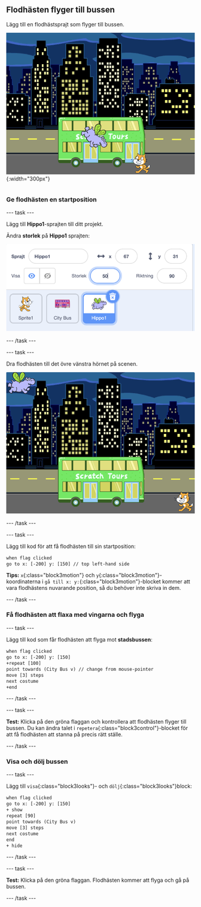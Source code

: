 ## Flodhästen flyger till bussen

<div style="display: flex; flex-wrap: wrap">
<div style="flex-basis: 200px; flex-grow: 1; margin-right: 15px;">
Lägg till en flodhästsprajt som flyger till bussen.
</div>
<div>

![Flodhästen flyger till bussen.](images/hippo-flies.png){:width="300px"}

</div>
</div>

### Ge flodhästen en startposition

--- task ---

Lägg till **Hippo1**-sprajten till ditt projekt.

Ändra **storlek** på **Hippo1** sprajten:

![Sprajtrutan för Hippo1sprajten med storleken inställd på 50.](images/hippo-sprite-size.png)

--- /task ---

--- task ---

Dra flodhästen till det övre vänstra hörnet på scenen.

![Hippo1sprajten längst upp till vänster på scenen.](images/hippo-sprite-stage.png)

--- /task ---

--- task ---

Lägg till kod för att få flodhästen till sin startposition:

```blocks3
when flag clicked
go to x: [-200] y: [150] // top left-hand side
```

**Tips:** `x`{:class="block3motion"} och `y`{:class="block3motion"}-koordinaterna i `gå till x: y:`{:class="block3motion"}-blocket kommer att vara flodhästens nuvarande position, så du behöver inte skriva in dem.

--- /task ---

### Få flodhästen att flaxa med vingarna och flyga

--- task ---

Lägg till kod som får flodhästen att flyga mot **stadsbussen**:

```blocks3
when flag clicked
go to x: [-200] y: [150] 
+repeat [100] 
point towards (City Bus v) // change from mouse-pointer
move [3] steps
next costume
+end
```

--- /task ---

--- task ---

**Test:** Klicka på den gröna flaggan och kontrollera att flodhästen flyger till bussen. Du kan ändra talet i `repetera`{:class="block3control"}-blocket för att få flodhästen att stanna på precis rätt ställe.

--- /task ---

### Visa och dölj bussen

--- task ---

Lägg till `visa`{:class="block3looks"}- och `dölj`{:class="block3looks"}block:

```blocks3
when flag clicked
go to x: [-200] y: [150] 
+ show
repeat [90] 
point towards (City Bus v)
move [3] steps
next costume
end
+ hide
```

--- /task ---

--- task ---

**Test:** Klicka på den gröna flaggan. Flodhästen kommer att flyga och gå på bussen.

--- /task ---
